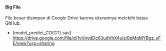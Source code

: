 #### Big File
File besar disimpan di Google Drive karena ukurannya melebihi batas GitHub.
- [model_predict_CO(GT).sav] https://drive.google.com/file/d/1vVnydDc63udVhX4uizi0pMqMYBgz_xFE/view?usp=sharing

